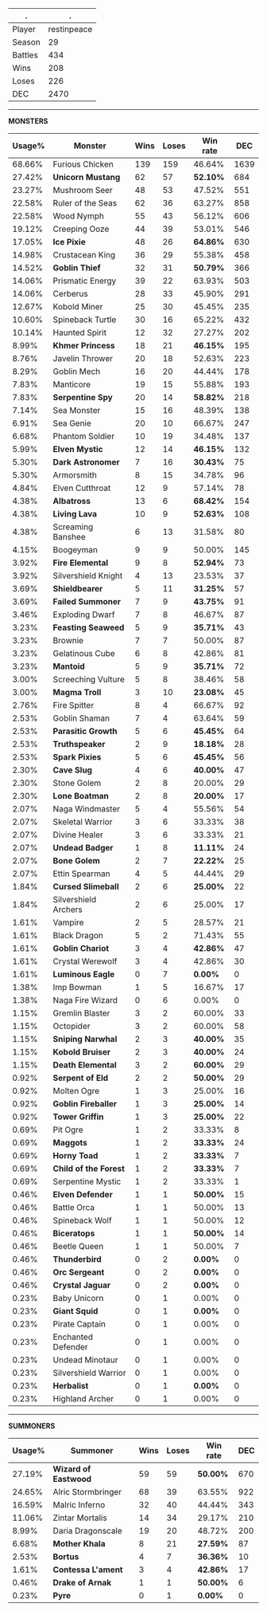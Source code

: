 .|.
|-|-
Player|restinpeace
Season|29
Battles|434
Wins|208
Loses|226
DEC|2470

---
**MONSTERS**

Usage%|Monster|Wins|Loses|Win rate|DEC|
-|-|-|-|-|-|
68.66%|Furious Chicken|139|159|46.64%|1639|
27.42%|**Unicorn Mustang**|62|57|**52.10%**|684|
23.27%|Mushroom Seer|48|53|47.52%|551|
22.58%|Ruler of the Seas|62|36|63.27%|858|
22.58%|Wood Nymph|55|43|56.12%|606|
19.12%|Creeping Ooze|44|39|53.01%|546|
17.05%|**Ice Pixie**|48|26|**64.86%**|630|
14.98%|Crustacean King|36|29|55.38%|458|
14.52%|**Goblin Thief**|32|31|**50.79%**|366|
14.06%|Prismatic Energy|39|22|63.93%|503|
14.06%|Cerberus|28|33|45.90%|291|
12.67%|Kobold Miner|25|30|45.45%|235|
10.60%|Spineback Turtle|30|16|65.22%|432|
10.14%|Haunted Spirit|12|32|27.27%|202|
8.99%|**Khmer Princess**|18|21|**46.15%**|195|
8.76%|Javelin Thrower|20|18|52.63%|223|
8.29%|Goblin Mech|16|20|44.44%|178|
7.83%|Manticore|19|15|55.88%|193|
7.83%|**Serpentine Spy**|20|14|**58.82%**|218|
7.14%|Sea Monster|15|16|48.39%|138|
6.91%|Sea Genie|20|10|66.67%|247|
6.68%|Phantom Soldier|10|19|34.48%|137|
5.99%|**Elven Mystic**|12|14|**46.15%**|132|
5.30%|**Dark Astronomer**|7|16|**30.43%**|75|
5.30%|Armorsmith|8|15|34.78%|96|
4.84%|Elven Cutthroat|12|9|57.14%|78|
4.38%|**Albatross**|13|6|**68.42%**|154|
4.38%|**Living Lava**|10|9|**52.63%**|108|
4.38%|Screaming Banshee|6|13|31.58%|80|
4.15%|Boogeyman|9|9|50.00%|145|
3.92%|**Fire Elemental**|9|8|**52.94%**|73|
3.92%|Silvershield Knight|4|13|23.53%|37|
3.69%|**Shieldbearer**|5|11|**31.25%**|57|
3.69%|**Failed Summoner**|7|9|**43.75%**|91|
3.46%|Exploding Dwarf|7|8|46.67%|87|
3.23%|**Feasting Seaweed**|5|9|**35.71%**|43|
3.23%|Brownie|7|7|50.00%|87|
3.23%|Gelatinous Cube|6|8|42.86%|81|
3.23%|**Mantoid**|5|9|**35.71%**|72|
3.00%|Screeching Vulture|5|8|38.46%|58|
3.00%|**Magma Troll**|3|10|**23.08%**|45|
2.76%|Fire Spitter|8|4|66.67%|92|
2.53%|Goblin Shaman|7|4|63.64%|59|
2.53%|**Parasitic Growth**|5|6|**45.45%**|64|
2.53%|**Truthspeaker**|2|9|**18.18%**|28|
2.53%|**Spark Pixies**|5|6|**45.45%**|56|
2.30%|**Cave Slug**|4|6|**40.00%**|47|
2.30%|Stone Golem|2|8|20.00%|29|
2.30%|**Lone Boatman**|2|8|**20.00%**|17|
2.07%|Naga Windmaster|5|4|55.56%|54|
2.07%|Skeletal Warrior|3|6|33.33%|38|
2.07%|Divine Healer|3|6|33.33%|21|
2.07%|**Undead Badger**|1|8|**11.11%**|24|
2.07%|**Bone Golem**|2|7|**22.22%**|25|
2.07%|Ettin Spearman|4|5|44.44%|29|
1.84%|**Cursed Slimeball**|2|6|**25.00%**|22|
1.84%|Silvershield Archers|2|6|25.00%|17|
1.61%|Vampire|2|5|28.57%|21|
1.61%|Black Dragon|5|2|71.43%|55|
1.61%|**Goblin Chariot**|3|4|**42.86%**|47|
1.61%|Crystal Werewolf|3|4|42.86%|30|
1.61%|**Luminous Eagle**|0|7|**0.00%**|0|
1.38%|Imp Bowman|1|5|16.67%|17|
1.38%|Naga Fire Wizard|0|6|0.00%|0|
1.15%|Gremlin Blaster|3|2|60.00%|33|
1.15%|Octopider|3|2|60.00%|58|
1.15%|**Sniping Narwhal**|2|3|**40.00%**|35|
1.15%|**Kobold Bruiser**|2|3|**40.00%**|24|
1.15%|**Death Elemental**|3|2|**60.00%**|29|
0.92%|**Serpent of Eld**|2|2|**50.00%**|29|
0.92%|Molten Ogre|1|3|25.00%|16|
0.92%|**Goblin Fireballer**|1|3|**25.00%**|14|
0.92%|**Tower Griffin**|1|3|**25.00%**|22|
0.69%|Pit Ogre|1|2|33.33%|8|
0.69%|**Maggots**|1|2|**33.33%**|24|
0.69%|**Horny Toad**|1|2|**33.33%**|7|
0.69%|**Child of the Forest**|1|2|**33.33%**|7|
0.69%|Serpentine Mystic|1|2|33.33%|1|
0.46%|**Elven Defender**|1|1|**50.00%**|15|
0.46%|Battle Orca|1|1|50.00%|13|
0.46%|Spineback Wolf|1|1|50.00%|12|
0.46%|**Biceratops**|1|1|**50.00%**|14|
0.46%|Beetle Queen|1|1|50.00%|7|
0.46%|**Thunderbird**|0|2|**0.00%**|0|
0.46%|**Orc Sergeant**|0|2|**0.00%**|0|
0.46%|**Crystal Jaguar**|0|2|**0.00%**|0|
0.23%|Baby Unicorn|0|1|0.00%|0|
0.23%|**Giant Squid**|0|1|**0.00%**|0|
0.23%|Pirate Captain|0|1|0.00%|0|
0.23%|Enchanted Defender|0|1|0.00%|0|
0.23%|Undead Minotaur|0|1|0.00%|0|
0.23%|Silvershield Warrior|0|1|0.00%|0|
0.23%|**Herbalist**|0|1|**0.00%**|0|
0.23%|Highland Archer|0|1|0.00%|0|

---
**SUMMONERS**

Usage%|Summoner|Wins|Loses|Win rate|DEC|
-|-|-|-|-|-|
27.19%|**Wizard of Eastwood**|59|59|**50.00%**|670|
24.65%|Alric Stormbringer|68|39|63.55%|922|
16.59%|Malric Inferno|32|40|44.44%|343|
11.06%|Zintar Mortalis|14|34|29.17%|210|
8.99%|Daria Dragonscale|19|20|48.72%|200|
6.68%|**Mother Khala**|8|21|**27.59%**|87|
2.53%|**Bortus**|4|7|**36.36%**|10|
1.61%|**Contessa L'ament**|3|4|**42.86%**|17|
0.46%|**Drake of Arnak**|1|1|**50.00%**|6|
0.23%|**Pyre**|0|1|**0.00%**|0|
